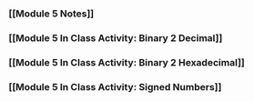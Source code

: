 ### [[Module 5 Notes]]
### [[Module 5 In Class Activity: Binary 2 Decimal]]
### [[Module 5 In Class Activity: Binary 2 Hexadecimal]]
### [[Module 5 In Class Activity: Signed Numbers]]